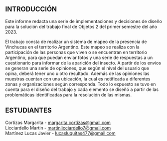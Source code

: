 ## INTRODUCCIÓN
 
Este informe redacta una serie de implementaciones y decisiones de diseño para la solución del trabajo final de Objetos 2 del primer semestre del año 2023. 

El trabajo consta de realizar un sistema de mapeo de la presencia de Vinchucas en el territorio Argentino. Este mapeo se realiza con la participación de las personas que viven o se encuentran en territorio Argentino, para que puedan enviar fotos y una serie de respuestas a un cuestionario para informar de la aparición del insecto. A partir de los envíos se generan una serie de opiniones, que según el nivel del usuario que opina, deberá tener uno u otro resultado. Además de las opiniones las muestras cuentan con una ubicación, la cual es notificada a diferentes zonas y organizaciones según corresponda. 
Todo lo expuesto se tuvo en cuenta para el diseño del trabajo y cada elemento se diseñó a partir de las problemáticas identificadas para la resolución de las mismas.

## ESTUDIANTES

Cortizas Margarita - margarita.cortizas@gmail.com\
Licciardello Martin - martinlicciardello7@gmail.com\
Martínez Lucas Javier - lucasluquitas477@gmail.com
